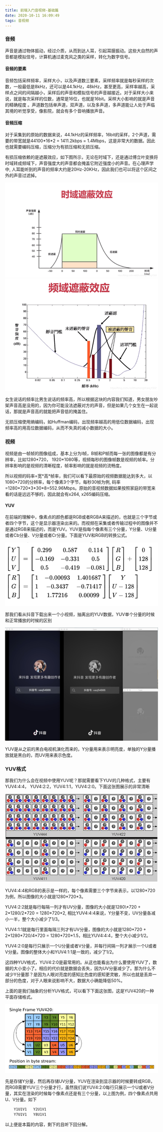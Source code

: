 ```yaml
---
title: 前端入门音视频-基础篇
date: 2020-10-11 16:09:49
tags: 音视频
---
```

### 音频

声音是通过物体振动，经过介质，从而到达人耳，引起耳膜振动。这些大自然的声音都是模拟信号，计算机通过麦克风之类的采样，转化为数字信号。

#### 音频的要素

音频包括采样频率，采样大小，以及声道数三要素，采样频率就是每秒采样的次数，一般最低是8kHz，还可以是44.1kHz，48kHz，甚至更高，采样率越高，采样点之间的间隔越小，采样后的声音和模拟信号的声音越接近。对于采样大小来说，就是每次采样的位数，通常是16位，也就是16bit。采样大小影响的就是声音的精确程度 。声道数包括单声道，双声道，以及多声道，多声道能让人处于声临其境的听觉享受，像影院，就会有多个音响播放声音。

#### 音频压缩

对于采集到的原始的数据来说，44.1kHz的采样频率，16bit的采样，2个声道，需要的带宽就是44100\*16\*2 =  1411.2kbps = 1.4Mbps，这是非常大的数据。因此也就需要编码压缩，压缩分为有损压缩和无损压缩。

有损压缩依赖的是遮蔽效应，如下图所示，无论在时域下，还是通过傅立叶变换将时域转成频域下，声音强度大的声音都会掩盖它附近强度小的声音。在心理声学中, 人耳能听到的声音的频率大约是20Hz-20KHz，因此我们也可以将这个区间之外的声音过滤掉。

![](前端入门音视频-基础篇/时域遮蔽.png)
![](前端入门音视频-基础篇/频域遮蔽.png)

女生说话的频率比男生说话的频率高，所以根据这块的内容我们知道，男女朋友吵架声音高是没用的，因为你可能没法遮蔽对方的声音，但是如果几个女生在一起说话，那就是声音高的就能把声音低的掩盖住。

无损压缩使用熵编码，如Huffman编码，出现频率越高的用低位数据编码，出现频率高的用高位数据编码，从而不失真的减小数据的大小。

### 视频

视频是由一帧帧的图像组成，基本上分为I帧，B帧和P帧而每一张的图像都是有分辨率，比如1280\*720， 1920\*1080等，视频每秒的图像帧数是视频的帧率。分辨率影响的是视频的清晰程度，帧率影响的就是视频的流畅度。

所以视频的码率=宽\*高\*帧率，我们可以看下最原始的视频数据能达到多大，以1080\*720的分辨率，每个像素3个字节，每秒30帧为例, 码率=1280\*720\*3\*30\*8=552.96Mbps。原始的音视频数据如果按照家庭的带宽来看的话是远远不够的，因此就会有x264, x265编码压缩。

#### YUV

在前端的理解中，像素点的颜色都是RGB或者RGBA来描述的，也就是三个字节或者四个字节，这个是显示器渲染出来的。而视频在采集或者传输过程中的图像并不是通过RGB来描述的，而是YUV。YUV是指每个像素有三个分量，Y分量、U分量或者Cb分量、V分量或者Cr分量。下面是YUV和RGB的转换公式。

![](前端入门音视频-基础篇/yuv_rgb_trans.png)

那我们看从抖音下载出来一个小视频，抽离出的YUV数据，YUV单个分量的时候和正常播放的时候的区别

<!-- ![](前端入门音视频-基础篇/yuv_display1.png) -->
![](前端入门音视频-基础篇/yuv_display2.png)

YUV是从之前的黑白电视机演化而来的，Y分量用来表示明亮度，单独的Y分量播放就是黑白的，而UV用来表示色度。

### YUV格式

那我们为什么会在视频中使用YUV呢？那就需要看下YUV的几种格式，主要有YUV4:4:4， YUV4:2:2，YUV4:1:1，YUV4:2:0。下面这张图展示的非常清晰

![](前端入门音视频-基础篇/YUV.png)

YUV4:4:4和RGB的表示是一样的，每个像素需要三个字节来表示，以1280\*720为例，所以图像的大小就是1280\*720\*3。

YUV4:2:2就是每行每隔一列才有UV分量，图像的大小就是1280\\*720 + 2\*1280/2\*720 = 1280\*720\*2, 相比YUV4:4:4来说，Y分量不变，UV分量各减小一半，整个大小减少了1/3。

YUV4:1:1就是每行里面每隔三列才有UV分量，图像的大小就是1280\*720 + 2\*1280\*720/4\*720 = 1280\*720\*1.5，相比YUV4:4:4，整个大小减少1/2。

YUV4:2:0是每行只展示一个U分量或者V分量，并每行间隔一列才展示一个U或者V分量。图像的整体大小和YUV4:1:1是一致的，减少了1/2。

这四种YUV格式，YUV4:2:0是最常用的。从这也能看出为什么要使用YUV了，数据的大小变小了。相应的代价就是数据会丢失，因为UV分量减少了。那为什么不减少Y分量那？是因为人眼对亮度的感知比色度的感知更灵敏，所以也就是丢弃一部分的色度，对于人眼来说影响不大，数据大小确能降低50%。

上面的是我们抽象的分析YUV格式，可以看下下面这张图，这是YUV420的一种平面存储格式。

![](前端入门音视频-基础篇/yuv_save.png)

先是存储Y分量，然后再存储UV分量，YUV在渲染到显示器的时候要转成RGB，而RGB需要YUV三个分量才行，虽然我们说YUV4:2:0每行只展示一个U或者V分量，其实在渲染的时候每个像素点还是有三个分量，以上图为例，四个像素点共用U、V分量。如下

```s
    Y1U1V1   Y2U1V1 
    Y7U1V1   Y8U1V1
```

以上便是本篇的内容，剩下的且听下回分解。

